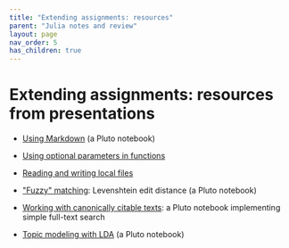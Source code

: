 ```yaml
---
title: "Extending assignments: resources"
parent: "Julia notes and review"
layout: page
nav_order: 5
has_children: true
---
```



# Extending assignments: resources from presentations

- [Using Markdown](./Markdown.html) (a Pluto notebook)
- [Using optional parameters in functions](./optional-parameters.html)
- [Reading and writing local files](./fileio.html)
- ["Fuzzy" matching](./fuzzy-matching.html): Levenshtein edit distance (a Pluto notebook)
- [Working with canonically citable texts](./search-citable-text.html): a Pluto notebook implementing simple full-text search

- [Topic modeling with LDA](./lda-textanalysis.html) (a Pluto notebook)